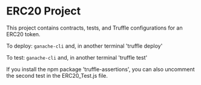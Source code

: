 
# ERC20 Project

This project contains contracts, tests, and Truffle configurations for an ERC20 token.

To deploy:
`ganache-cli`
and, in another terminal
'truffle deploy'

To test:
`ganache-cli`
and, in another terminal
'truffle test'

If you install the npm package 'truffle-assertions', you can also uncomment the second test in the ERC20_Test.js file.

